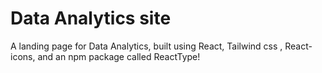 # Data Analytics site

A landing page for Data Analytics, built using React, Tailwind css , React-icons, and an npm package called ReactType!
